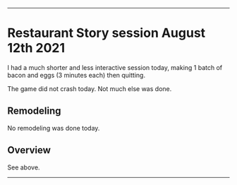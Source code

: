 
***

# Restaurant Story session August 12th 2021

<!-- I had a usual session today and played for a little over 15 minutes. I made 1 batch of chicken and dumplings, and 3 batches of bacon and eggs today. !-->

I had a much shorter and less interactive session today, making 1 batch of bacon and eggs (3 minutes each) then quitting.

The game did not crash today. Not much else was done. <!-- although I wasn't trying to brush past the gameplay again today. !-->

## Remodeling

No remodeling was done today.

## Overview

See above.

***
